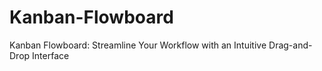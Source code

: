 # Kanban-Flowboard
 Kanban Flowboard: Streamline Your Workflow with an Intuitive Drag-and-Drop Interface
